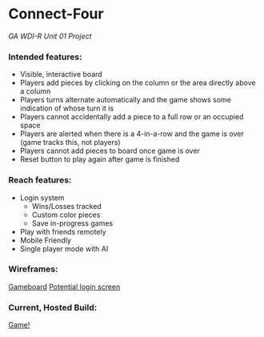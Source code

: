 # Connect-Four 
*GA WDI-R Unit 01 Project*


### Intended features:
- Visible, interactive board
- Players add pieces by clicking on the column or the area directly above a column
- Players turns alternate automatically and the game shows some indication of whose turn it is
- Players cannot accidentally add a piece to a full row or an occupied space
- Players are alerted when there is a 4-in-a-row and the game is over (game tracks this, not players)
- Players cannot add pieces to board once game is over
- Reset button to play again after game is finished

### Reach features:
- Login system
  - Wins/Losses tracked
  - Custom color pieces
  - Save in-progress games
- Play with friends remotely
- Mobile Friendly
- Single player mode with AI

### Wireframes:
[Gameboard](https://wireframe.cc/wld85r)
[Potential login screen](https://wireframe.cc/Xkqi5X)


### Current, Hosted Build:
[Game!](https://connect-four-780e9.firebaseapp.com/)
